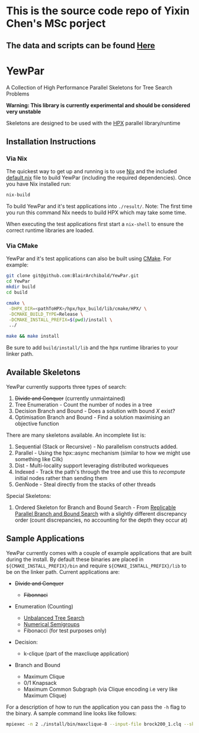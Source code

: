# This is the source code repo of Yixin Chen's MSc porject

## The data and scripts can be found [Here](https://github.com/Nirvana-Chen/YewParData)

# YewPar

A Collection of High Performance Parallel Skeletons for Tree Search Problems

**Warning: This library is currently experimental and should be considered very unstable**

Skeletons are designed to be used with
the [HPX](https://github.com/STEllAR-GROUP/hpx) parallel library/runtime

## Installation Instructions

### Via Nix

The quickest way to get up and running is to use [Nix](https://nixos.org/nix/)
and the included [default.nix](default.nix) file to build YewPar (including the required
dependencies). Once you have Nix installed run:

```bash
nix-build
```

To build YewPar and it's test applications into `./result/`. 
Note: The first time you run this command Nix needs to build HPX which may take some time.

When executing the test applications first start a `nix-shell` to ensure the correct runtime libraries are loaded.

### Via CMake

YewPar and it's test applications can also be built using
[CMake](https://cmake.org/). For example:

```bash
git clone git@github.com:BlairArchibald/YewPar.git
cd YewPar
mkdir build
cd build

cmake \
 -DHPX_DIR=<pathToHPX>/hpx/hpx_build/lib/cmake/HPX/ \
 -DCMAKE_BUILD_TYPE=Release \
 -DCMAKE_INSTALL_PREFIX=$(pwd)/install \
 ../
 
make && make install
```

Be sure to add `build/install/lib` and the hpx runtime libraries to your linker path.

## Available Skeletons

YewPar currently supports three types of search:

1. ~~Divide and Conquer~~ (currently unmaintained)
2. Tree Enumeration - Count the number of nodes in a tree
3. Decision Branch and Bound - Does a solution with bound *X* exist?
4. Optimisation Branch and Bound - Find a solution maximising an objective function

There are many skeletons available. An incomplete list is:

1. Sequential (Stack or Recursive) - No parallelism constructs added.
2. Parallel   - Using the hpx::async mechanism (similar to how we might use something like Cilk)
3. Dist       - Multi-locality support leveraging distributed workqueues
4. Indexed    - Track the path's through the tree and use this to *recompute* initial nodes rather than sending them
5. GenNode    - Steal directly from the stacks of other threads

Special Skeletons:

1. Ordered Skeleton for Branch and Bound Search - From [Replicable Parallel
   Branch and Bound
   Search](http://www.sciencedirect.com/science/article/pii/S0743731517302861)
   with a slightly different discrepancy order (count discrepancies, no
   accounting for the depth they occur at)

## Sample Applications

YewPar currently comes with a couple of example applications that are built
during the install. By default these binaries are placed in `${CMAKE_INSTALL_PREFIX}/bin` and require `${CMAKE_ISNTALL_PREFIX}/lib` to be on the linker path. Current applications are:

- ~~Divide and Conquer~~
  - ~~Fibonnaci~~

- Enumeration (Counting)
  - [Unbalanced Tree Search](https://sourceforge.net/p/uts-benchmark/wiki/Home/)
  - [Numerical Semigroups](https://arxiv.org/abs/1305.3831)
  - Fibonacci (for test purposes only)
  
- Decision:
  - k-clique (part of the maxcliuqe application)

- Branch and Bound
  - Maximum Clique
  - 0/1 Knapsack
  - Maximum Common Subgraph (via Clique encoding i.e very like Maximum Clique)

For a description of how to run the application you can pass the `-h` flag to the binary. A sample command line looks like follows:

```bash
mpiexec -n 2 ./install/bin/maxclique-8 --input-file brock200_1.clq --skeleton-type dist --spawn-depth 2 --hpx:threads 8
```
